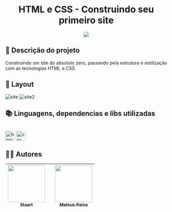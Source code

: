 <h1 align="center"> HTML e CSS - Construindo seu primeiro site </h1>

<p align="center">
   <img src="http://img.shields.io/static/v1?label=STATUS&message=CONCLUIDO&color=GREEN&style=for-the-badge"/>
</p>

## :open_file_folder: Descrição do projeto 
<p align="justify">
  Construindo um site do absoluto zero, passando pela estrutura e estilização com as tecnologias HTML e CSS. 
</p>

## :dash: Layout
![site](https://user-images.githubusercontent.com/106707389/210270265-09cc6d8d-1d54-432a-a980-d3a061a39667.png)
![site2](https://user-images.githubusercontent.com/106707389/210270816-03f2629b-777c-482f-807a-ec2ad4d41e1a.png)


## :books: Linguagens, dependencias e libs utilizadas
<div style="display: inline_block"><br>
  <img align="center" alt="html" height="30" width="30" src="https://cdn.jsdelivr.net/gh/devicons/devicon/icons/html5/html5-original.svg"/>
  <img align="center" alt="css" height="30" width="30" src="https://cdn.jsdelivr.net/gh/devicons/devicon/icons/css3/css3-original.svg"/>
</div>          
          
## :raising_hand_man: Autores
| [<img src="https://user-images.githubusercontent.com/106707389/187272671-1f5d9e1e-ba76-4128-9def-c9c8203c81b0.png" width=115><br><sub>Staart</sub>](https://staart.com) || [<img src="https://avatars.githubusercontent.com/u/106707389?s=400&u=c01ee84b19a35b975ac9634deb3baf48d681a4c5&v=4" width=115><br><sub>Mateus Paiva</sub>](https://github.com/mateusopaiva) |
| :---: | :---: | :---: |

